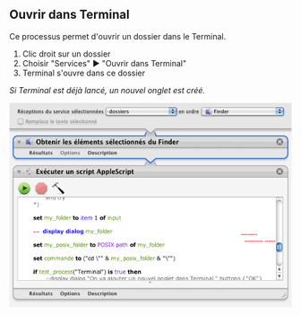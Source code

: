 ## Ouvrir dans Terminal

Ce processus permet d'ouvrir un dossier dans le Terminal.

1. Clic droit sur un dossier
2. Choisir "Services" ▶ "Ouvrir dans Terminal"
3. Terminal s'ouvre dans ce dossier

_Si Terminal est déjà lancé, un nouvel onglet est créé._


![Aperçu](Ouvrir_dans_Terminal.workflow/Contents/QuickLook/Preview.png "Preview")